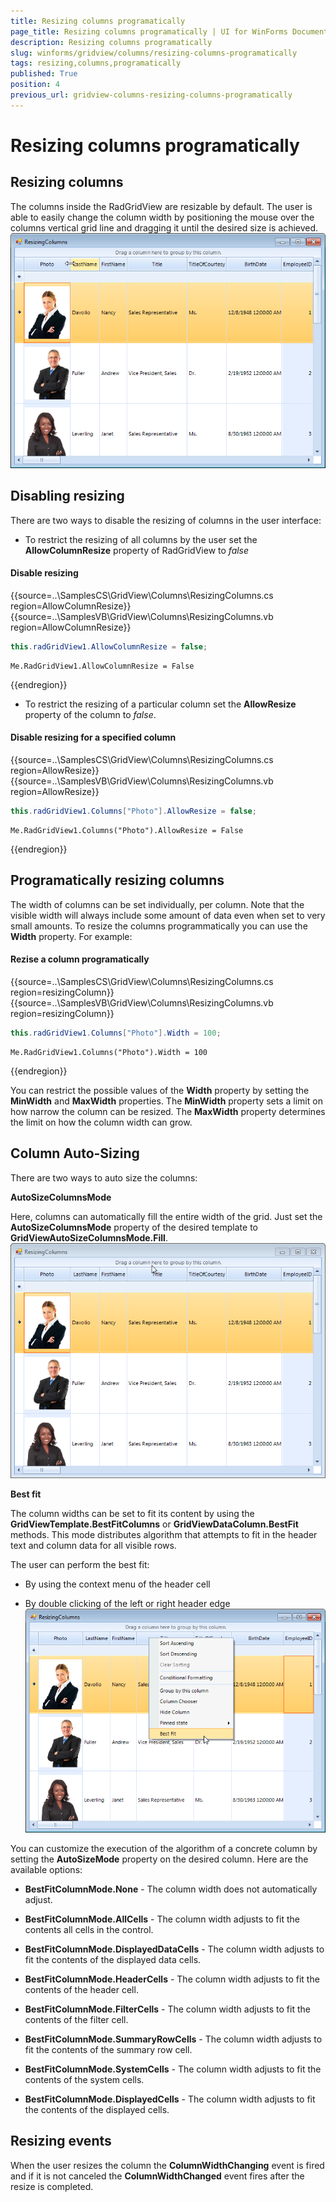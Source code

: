 ```yaml
---
title: Resizing columns programatically
page_title: Resizing columns programatically | UI for WinForms Documentation
description: Resizing columns programatically
slug: winforms/gridview/columns/resizing-columns-programatically
tags: resizing,columns,programatically
published: True
position: 4
previous_url: gridview-columns-resizing-columns-programatically
---
```


# Resizing columns programatically

## Resizing columns

The columns inside the RadGridView are resizable by default. The user is able to easily change the column width by positioning the mouse over the columns vertical grid line and dragging it until the desired size is achieved. <br>![](images/gridview-columns-rezise-columns001.png)

## Disabling resizing

There are two ways to disable the resizing of columns in the user interface:

* To restrict the resizing of all columns by the user set the __AllowColumnResize__ property of RadGridView to *false*

#### Disable resizing

{{source=..\SamplesCS\GridView\Columns\ResizingColumns.cs region=AllowColumnResize}} 
{{source=..\SamplesVB\GridView\Columns\ResizingColumns.vb region=AllowColumnResize}} 

````C#
this.radGridView1.AllowColumnResize = false;

````
````VB.NET
Me.RadGridView1.AllowColumnResize = False

````

{{endregion}}

* To restrict the resizing of a particular column set the __AllowResize__ property of the column to *false*.

#### Disable resizing for a specified column

{{source=..\SamplesCS\GridView\Columns\ResizingColumns.cs region=AllowResize}} 
{{source=..\SamplesVB\GridView\Columns\ResizingColumns.vb region=AllowResize}} 

````C#
this.radGridView1.Columns["Photo"].AllowResize = false;

````
````VB.NET
Me.RadGridView1.Columns("Photo").AllowResize = False

````

{{endregion}}

## Programatically resizing columns

The width of columns can be set individually, per column. Note that the visible width will always include some amount of data even when set  to very small amounts. To resize the columns programmatically you can use the __Width__ property. For example: 

#### Rezise a column programatically

{{source=..\SamplesCS\GridView\Columns\ResizingColumns.cs region=resizingColumn}} 
{{source=..\SamplesVB\GridView\Columns\ResizingColumns.vb region=resizingColumn}} 

````C#
this.radGridView1.Columns["Photo"].Width = 100;

````
````VB.NET
Me.RadGridView1.Columns("Photo").Width = 100

````

{{endregion}}

You can restrict the possible values of the __Width__ property by setting the __MinWidth__ and __MaxWidth__ properties. The __MinWidth__ property sets a limit on how narrow the column can be resized. The __MaxWidth__ property determines the limit on how the column width can grow.

## Column Auto-Sizing

There are two ways to auto size the columns:

__AutoSizeColumnsMode__

Here, columns can automatically fill the entire width of the grid. Just set the __AutoSizeColumnsMode__ property of the desired template to __GridViewAutoSizeColumnsMode.Fill__. <br>![](images/gridview-columns-rezise-columns002.png)

__Best fit__

The column widths can be set to fit its content by using the __GridViewTemplate.BestFitColumns__ or __GridViewDataColumn.BestFit__ methods. This mode distributes algorithm that attempts to fit in the header text and column data for all visible rows.

The user can perform the best fit:

* By using the context menu of the header cell

* By double clicking of the left or right header edge <br>![](images/gridview-columns-rezise-columns003.png)

You can customize the execution of the algorithm of a concrete column by setting the __AutoSizeMode__ property on the desired column. Here are the available options:

* __BestFitColumnMode.None__ - The column width does not automatically adjust.

* __BestFitColumnMode.AllCells__ - The column width adjusts to fit the contents all cells in the control.

* __BestFitColumnMode.DisplayedDataCells__ - The column width adjusts to fit the contents of the displayed data cells.

* __BestFitColumnMode.HeaderCells__ - The column width adjusts to fit the contents of the header cell.

* __BestFitColumnMode.FilterCells__ - The column width adjusts to fit the contents of the filter cell.

* __BestFitColumnMode.SummaryRowCells__ - The column width adjusts to fit the contents of the summary row cell.

* __BestFitColumnMode.SystemCells__ - The column width adjusts to fit the contents of the system cells.

* __BestFitColumnMode.DisplayedCells__ - The column width adjusts to fit the contents of the displayed cells.

## Resizing events

When the user resizes the column the __ColumnWidthChanging__ event is fired and if it is not canceled the __ColumnWidthChanged__ event fires after the resize is completed.